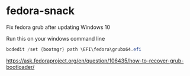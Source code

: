 # fedora-snack
Fix fedora grub after updating Windows 10

Run this on your windows command line
```java
bcdedit /set {bootmgr} path \EFI\fedora\grubx64.efi
```

https://ask.fedoraproject.org/en/question/106435/how-to-recover-grub-bootloader/
